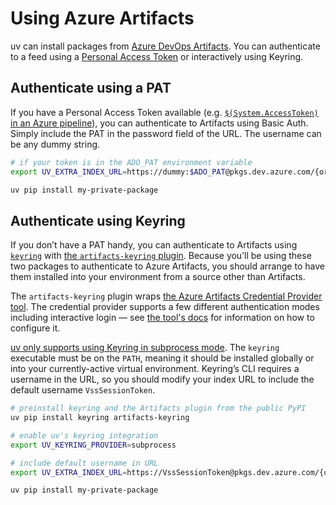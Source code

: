 # Using Azure Artifacts

uv can install packages from [Azure DevOps Artifacts](https://learn.microsoft.com/en-us/azure/devops/artifacts/start-using-azure-artifacts?view=azure-devops&tabs=nuget%2Cnugetserver). You can authenticate to a feed using a [Personal Access Token](https://learn.microsoft.com/en-us/azure/devops/organizations/accounts/use-personal-access-tokens-to-authenticate?view=azure-devops&tabs=Windows) or interactively using Keyring.

## Authenticate using a PAT

If you have a Personal Access Token available (e.g. [`$(System.AccessToken)` in an Azure pipeline](https://learn.microsoft.com/en-us/azure/devops/pipelines/build/variables?view=azure-devops&tabs=yaml#systemaccesstoken)), you can authenticate to Artifacts using Basic Auth. Simply include the PAT in the password field of the URL. The username can be any dummy string.

```bash
# if your token is in the ADO_PAT environment variable
export UV_EXTRA_INDEX_URL=https://dummy:$ADO_PAT@pkgs.dev.azure.com/{organization}/{project}/_packaging/{feedName}/pypi/simple/

uv pip install my-private-package
```

## Authenticate using Keyring

If you don’t have a PAT handy, you can authenticate to Artifacts using [`keyring`](https://github.com/jaraco/keyring) with [the `artifacts-keyring` plugin](https://github.com/Microsoft/artifacts-keyring). Because you’ll be using these two packages to authenticate to Azure Artifacts, you should arrange to have them installed into your environment from a source other than Artifacts.

The `artifacts-keyring` plugin wraps [the Azure Artifacts Credential Provider tool](https://github.com/microsoft/artifacts-credprovider). The credential provider supports a few different authentication modes including interactive login — see [the tool's docs](https://github.com/microsoft/artifacts-credprovider) for information on how to configure it.

[uv only supports using Keyring in subprocess mode](https://github.com/astral-sh/uv/blob/main/PIP_COMPATIBILITY.md#registry-authentication). The `keyring` executable must be on the `PATH`, meaning it should be installed globally or into your currently-active virtual environment. Keyring’s CLI requires a username in the URL, so you should modify your index URL to include the default username `VssSessionToken`.

```bash
# preinstall keyring and the Artifacts plugin from the public PyPI
uv pip install keyring artifacts-keyring

# enable uv's keyring integration
export UV_KEYRING_PROVIDER=subprocess

# include default username in URL
export UV_EXTRA_INDEX_URL=https://VssSessionToken@pkgs.dev.azure.com/{organization}/{project}/_packaging/{feedName}/pypi/simple/

uv pip install my-private-package
```
